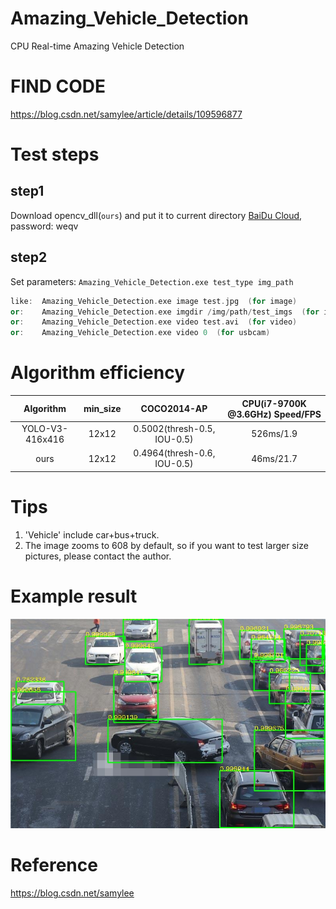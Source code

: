 # Amazing_Vehicle_Detection
CPU Real-time Amazing Vehicle Detection
# FIND CODE  
https://blog.csdn.net/samylee/article/details/109596877  
# Test steps
## step1
Download opencv_dll(`ours`) and put it to current directory [BaiDu Cloud](https://pan.baidu.com/s/1veDxI7dquI_ZPFctC6hpiA), password: weqv
## step2
Set parameters:
`Amazing_Vehicle_Detection.exe test_type img_path`
```cpp
like:  Amazing_Vehicle_Detection.exe image test.jpg  (for image)
or:    Amazing_Vehicle_Detection.exe imgdir /img/path/test_imgs  (for imgdir)
or:    Amazing_Vehicle_Detection.exe video test.avi  (for video)
or:    Amazing_Vehicle_Detection.exe video 0  (for usbcam)
```
# Algorithm efficiency
| Algorithm | min_size | COCO2014-AP | CPU(i7-9700K @3.6GHz) Speed/FPS |
|:------:|:------:|:------:|:------:|
| YOLO-V3-416x416  | 12x12 | 0.5002(thresh-0.5, IOU-0.5) |526ms/1.9|
| ours  | 12x12 | 0.4964(thresh-0.6, IOU-0.5) |46ms/21.7|
# Tips
1. 'Vehicle' include car+bus+truck.  
2. The image zooms to 608 by default, so if you want to test larger size pictures, please contact the author.
# Example result
![image](https://github.com/samylee/Amazing_Vehicle_Detection/blob/master/result/3.jpg)
# Reference
https://blog.csdn.net/samylee
